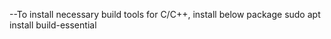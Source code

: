 --To install necessary build tools for C/C++, install below package
sudo apt install build-essential
